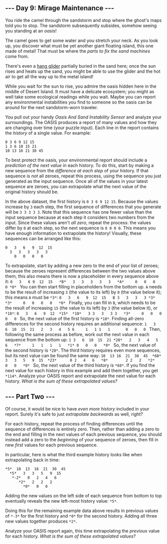 --- Day 9: Mirage Maintenance ---
---------------------------------

You ride the camel through the sandstorm and stop where the ghost's maps told
you to stop. The sandstorm subsequently subsides, somehow seeing you standing at
an *oasis*!


The camel goes to get some water and you stretch your neck. As you look up, you
discover what must be yet another giant floating island, this one made of metal!
That must be where the *parts to fix the sand machines* come from.


There's even a [hang glider](https://en.wikipedia.org/wiki/Hang_gliding)
partially buried in the sand here; once the sun rises and heats up the sand, you
might be able to use the glider and the hot air to get all the way up to the
metal island!


While you wait for the sun to rise, you admire the oasis hidden here in the
middle of Desert Island. It must have a delicate ecosystem; you might as well
take some ecological readings while you wait. Maybe you can report any
environmental instabilities you find to someone so the oasis can be around for
the next sandstorm-worn traveler.


You pull out your handy *Oasis And Sand Instability Sensor* and analyze your
surroundings. The OASIS produces a report of many values and how they are
changing over time (your puzzle input). Each line in the report contains the
*history* of a single value. For example:



```
0 3 6 9 12 15
1 3 6 10 15 21
10 13 16 21 30 45

```

To best protect the oasis, your environmental report should include a
*prediction of the next value* in each history. To do this, start by making a
new sequence from the *difference at each step* of your history. If that
sequence is *not* all zeroes, repeat this process, using the sequence you just
generated as the input sequence. Once all of the values in your latest sequence
are zeroes, you can extrapolate what the next value of the original history
should be.


In the above dataset, the first history is `0 3 6 9 12 15`. Because the values
increase by `3` each step, the first sequence of differences that you generate
will be `3 3 3 3 3`. Note that this sequence has one fewer value than the input
sequence because at each step it considers two numbers from the input. Since
these values aren't *all zero*, repeat the process: the values differ by `0` at
each step, so the next sequence is `0 0 0 0`. This means you have enough
information to extrapolate the history! Visually, these sequences can be
arranged like this:



```
0   3   6   9  12  15
  3   3   3   3   3
    0   0   0   0

```

To extrapolate, start by adding a new zero to the end of your list of zeroes;
because the zeroes represent differences between the two values above them, this
also means there is now a placeholder in every sequence above it:  ``` 0   3   6
9  12  15   *B*   3   3   3   3   3   *A*     0   0   0   0 *0*  ```  You can
then start filling in placeholders from the bottom up. `A` needs to be the
result of increasing `3` (the value to its left) by `0` (the value below it);
this means `A` must be `*3*`:    ``` 0   3   6   9  12  15   B 3   3   3   3
*3*   *3*     0   0   0   0   *0*  ```  Finally, you can fill in `B`, which
needs to be the result of increasing `15` (the value to its left) by `3` (the
value below it), or `*18*`:    ``` 0   3   6   9  12  *15*  *18*   3 3   3   3
3   *3*     0   0   0   0   0  ```  So, the next value of the first history is
`*18*`.   Finding all-zero differences for the second history requires an
additional sequence:    ``` 1   3   6  10  15  21   2   3   4   5 6     1   1
1   1       0   0   0  ```  Then, following the same process as before, work out
the next value in each sequence from the bottom up:    ``` 1 3   6  10  15  21
*28*   2   3   4   5   6   *7*     1   1   1   1   *1* 0   0   0   *0*  ```  So,
the next value of the second history is `*28*`.   The third history requires
even more sequences, but its next value can be found the same way:    ``` 10  13
16  21  30  45  *68*    3   3   5   9  15  *23*      0 2   4   6   *8*        2
2   2   *2*          0   0   *0*  ```  So, the next value of the third history
is `*68*`.   If you find the next value for each history in this example and add
them together, you get `*114*`.   Analyze your OASIS report and extrapolate the
next value for each history. *What is the sum of these extrapolated values?*

--- Part Two ---
----------------

Of course, it would be nice to have *even more history* included in your report.
Surely it's safe to just *extrapolate backwards* as well, right?


For each history, repeat the process of finding differences until the sequence
of differences is entirely zero. Then, rather than adding a zero to the end and
filling in the next values of each previous sequence, you should instead add a
zero to the *beginning* of your sequence of zeroes, then fill in new *first*
values for each previous sequence.


In particular, here is what the third example history looks like when
extrapolating back in time:



```
*5*  10  13  16  21  30  45
  *5*   3   3   5   9  15
   *-2*   0   2   4   6
      *2*   2   2   2
        *0*   0   0

```

Adding the new values on the left side of each sequence from bottom to top
eventually reveals the new left-most history value: `*5*`.


Doing this for the remaining example data above results in previous values of
`*-3*` for the first history and `*0*` for the second history. Adding all three
new values together produces `*2*`.


Analyze your OASIS report again, this time extrapolating the *previous* value
for each history. *What is the sum of these extrapolated values?*


